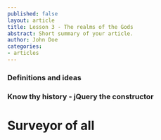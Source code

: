 ```yaml
---
published: false
layout: article
title: Lesson 3 - The realms of the Gods
abstract: Short summary of your article.
author: John Doe
categories:
- articles
---
```


### Definitions and ideas

### Know thy history - jQuery the constructor

# Surveyor of all